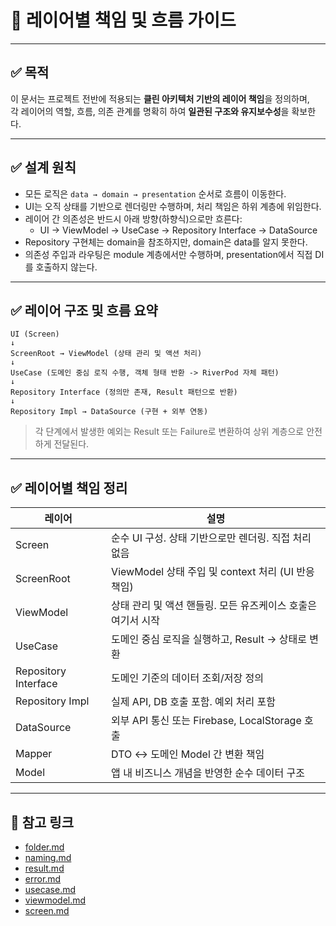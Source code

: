 # 🧱 레이어별 책임 및 흐름 가이드

---

## ✅ 목적

이 문서는 프로젝트 전반에 적용되는 **클린 아키텍처 기반의 레이어 책임**을 정의하며,  
각 레이어의 역할, 흐름, 의존 관계를 명확히 하여 **일관된 구조와 유지보수성**을 확보한다.

---

## ✅ 설계 원칙

- 모든 로직은 `data → domain → presentation` 순서로 흐름이 이동한다.
- UI는 오직 상태를 기반으로 렌더링만 수행하며, 처리 책임은 하위 계층에 위임한다.
- 레이어 간 의존성은 반드시 아래 방향(하향식)으로만 흐른다:
    - UI → ViewModel → UseCase → Repository Interface → DataSource
- Repository 구현체는 domain을 참조하지만, domain은 data를 알지 못한다.
- 의존성 주입과 라우팅은 module 계층에서만 수행하며, presentation에서 직접 DI를 호출하지 않는다.

---

## ✅ 레이어 구조 및 흐름 요약

```
UI (Screen)
↓
ScreenRoot → ViewModel (상태 관리 및 액션 처리)
↓
UseCase (도메인 중심 로직 수행, 객체 형태 반환 -> RiverPod 자체 패턴)
↓
Repository Interface (정의만 존재, Result 패턴으로 반환)
↓
Repository Impl → DataSource (구현 + 외부 연동)
```

> 각 단계에서 발생한 예외는 Result 또는 Failure로 변환하여 상위 계층으로 안전하게 전달된다.

---

## ✅ 레이어별 책임 정리

| 레이어 | 설명 |
|--------|------|
| Screen | 순수 UI 구성. 상태 기반으로만 렌더링. 직접 처리 없음 |
| ScreenRoot | ViewModel 상태 주입 및 context 처리 (UI 반응 책임) |
| ViewModel | 상태 관리 및 액션 핸들링. 모든 유즈케이스 호출은 여기서 시작 |
| UseCase | 도메인 중심 로직을 실행하고, Result → 상태로 변환 |
| Repository Interface | 도메인 기준의 데이터 조회/저장 정의 |
| Repository Impl | 실제 API, DB 호출 포함. 예외 처리 포함 |
| DataSource | 외부 API 통신 또는 Firebase, LocalStorage 호출 |
| Mapper | DTO ↔ 도메인 Model 간 변환 책임 |
| Model | 앱 내 비즈니스 개념을 반영한 순수 데이터 구조 |

---

## 🔁 참고 링크

- [folder.md](folder.md)
- [naming.md](naming.md)
- [result.md](result.md)
- [error.md](error.md)
- [usecase.md](../logic/usecase.md)
- [viewmodel.md](../ui/viewmodel.md)
- [screen.md](../ui/screen.md)